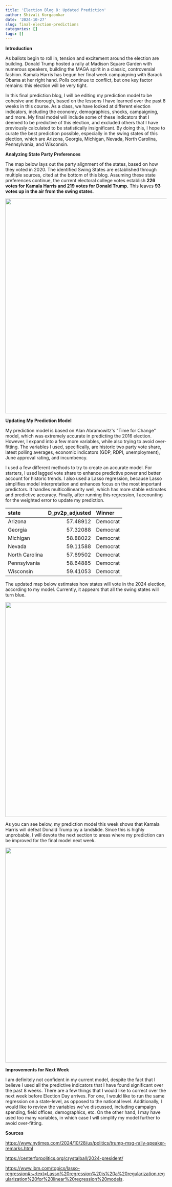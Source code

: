 ```yaml
---
title: 'Election Blog 8: Updated Prediction'
author: Shivali Korgaonkar
date: '2024-10-27'
slug: final-election-predictions
categories: []
tags: []
---
```


**Introduction**

As ballots begin to roll in, tension and excitement around the election are building. Donald Trump hosted a rally at Madison Square Garden with numerous speakers, building the MAGA spirit in a classic, controversial fashion. Kamala Harris has begun her final week campaigning with Barack Obama at her right hand. Polls continue to conflict, but one key factor remains: this election will be very tight.

In this final prediction blog, I will be editing my prediction model to be cohesive and thorough, based on the lessons I have learned over the past 8 weeks in this course. As a class, we have looked at different election indicators, including the economy, demographics, shocks, campaigning, and more. My final model will include some of these indicators that I deemed to be predictive of this election, and excluded others that I have previously calculated to be statistically insignificant. By doing this, I hope to curate the best prediction possible, especially in the swing states of this election, which are Arizona, Georgia, Michigan, Nevada, North Carolina, Pennsylvania, and Wisconsin.
  


**Analyzing State Party Preferences**

The map below lays out the party alignment of the states, based on how they voted in 2020. The identified Swing States are established through multiple sources, cited at the bottom of this blog. Assuming these state preferences continue, the current electoral college votes establish **226 votes for Kamala Harris and 219 votes for Donald Trump.** This leaves **93 votes up in the air from the swing states**.



<img src="{{< blogdown/postref >}}index_files/figure-html/unnamed-chunk-3-1.png" width="672" />

**Updating My Prediction Model**

My prediction model is based on Alan Abramowitz's "Time for Change" model, which was extremely accurate in predicting the 2016 election. However, I expand into a few more variables, while also trying to avoid over-fitting. The variables I used, specifically, are historic two party vote share, latest polling averages, economic indicators (GDP, RDPI, unemployment), June approval rating, and incumbency.

I used a few different methods to try to create an accurate model. For starters, I used lagged vote share to enhance predictive power and better account for historic trends. I also used a Lasso regression, because Lasso simplifies model interpretation and enhances focus on the most important predictors. It handles multicollinearity well, which has more stable estimates and  predictive accuracy. Finally, after running this regression, I accounting for the weighted error to update my prediction.










|state          | D_pv2p_adjusted|Winner   |
|:--------------|---------------:|:--------|
|Arizona        |        57.48912|Democrat |
|Georgia        |        57.32088|Democrat |
|Michigan       |        58.88022|Democrat |
|Nevada         |        59.11588|Democrat |
|North Carolina |        57.69502|Democrat |
|Pennsylvania   |        58.64885|Democrat |
|Wisconsin      |        59.41053|Democrat |



The updated map below estimates how states will vote in the 2024 election, according to my model. Currently, it appears that all the swing states will turn blue.

<img src="{{< blogdown/postref >}}index_files/figure-html/unnamed-chunk-9-1.png" width="672" />

As you can see below, my prediction model this week shows that Kamala Harris will defeat Donald Trump by a landslide. Since this is highly unprobable, I will devote the next section to areas where my prediction can be improved for the final model next week.

<img src="{{< blogdown/postref >}}index_files/figure-html/unnamed-chunk-10-1.png" width="672" />

**Improvements for Next Week**

I am definitely not confident in my current model, despite the fact that I believe I used all the predictive indicators that I have found significant over the past 8 weeks. There are a few things that I would like to correct over the next week before Election Day arrives. For one, I would like to run the same regression on a state-level, as opposed to the national level. Additionally, I would like to review the variables we've discussed, including campaign spending, field offices, demographics, etc. On the other hand, I may have used too many variables, in which case I will simplify my model further to avoid over-fitting. 

**Sources**

https://www.nytimes.com/2024/10/28/us/politics/trump-msg-rally-speaker-remarks.html

https://centerforpolitics.org/crystalball/2024-president/ 

https://www.ibm.com/topics/lasso-regression#:~:text=Lasso%20regression%20is%20a%20regularization,regularization%20for%20linear%20regression%20models.
